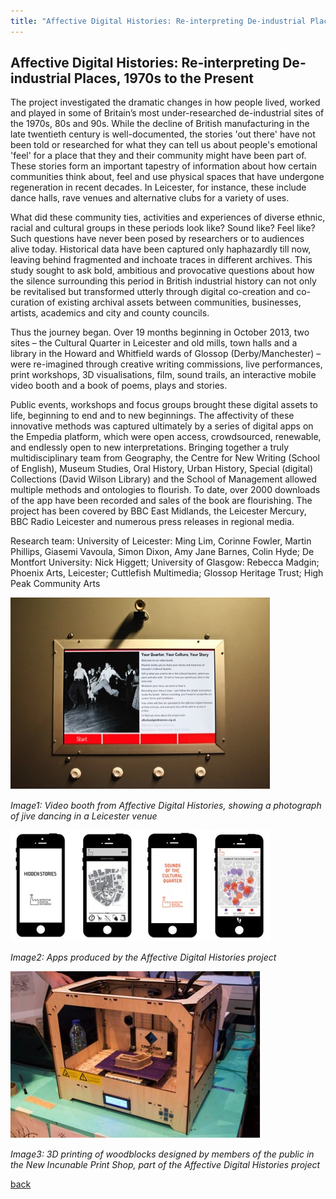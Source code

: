```yaml
---
title: "Affective Digital Histories: Re-interpreting De-industrial Places, 1970s to the Present"
---
```


## Affective Digital Histories: Re-interpreting De-industrial Places, 1970s to the Present

The project investigated the dramatic changes in how people lived, worked and played in some of Britain’s most under-researched de-industrial sites of the 1970s, 80s and 90s.  While the decline of British manufacturing in the late twentieth century is well-documented, the stories 'out there' have not been told or researched for what they can tell us about people's emotional 'feel' for a place that they and their community might have been part of. These stories form an important tapestry of information about how certain communities think about, feel and use physical spaces that have undergone regeneration in recent decades. In Leicester, for instance, these include dance halls, rave venues and alternative clubs for a variety of uses.

What did these community ties, activities and experiences of diverse ethnic, racial and cultural groups in these periods look like? Sound like? Feel like? Such questions have never been posed by researchers or to audiences alive today.  Historical data have been captured only haphazardly till now, leaving behind fragmented and inchoate traces in different archives.  This study sought to ask bold, ambitious and provocative questions about how the silence surrounding this period in British industrial history can not only be revitalised but transformed utterly through digital co-creation and co-curation of existing archival assets between communities, businesses, artists, academics and city and county councils.

Thus the journey began. Over 19 months beginning in October 2013, two sites – the Cultural Quarter in Leicester and old mills, town halls and a library in the Howard and Whitfield wards of Glossop (Derby/Manchester) – were re-imagined through creative writing commissions, live performances, print workshops, 3D visualisations, film, sound trails, an interactive mobile video booth and a book of poems, plays and stories.  

Public events, workshops and focus groups brought these digital assets to life, beginning to end and to new beginnings. The affectivity of these innovative methods was captured ultimately by a series of digital apps on the Empedia platform, which were open access, crowdsourced,  renewable, and endlessly open to new interpretations. Bringing together a truly multidisciplinary team from Geography, the Centre for New Writing (School of English), Museum Studies, Oral History, Urban History, Special (digital) Collections (David Wilson Library) and the School of Management allowed multiple methods and ontologies to flourish. To date, over 2000 downloads of the app have been recorded and sales of the book are flourishing. The project has been covered by BBC East Midlands, the Leicester Mercury, BBC Radio Leicester and numerous press releases in regional media.

Research team: University of Leicester: Ming Lim, Corinne Fowler, Martin Phillips, Giasemi Vavoula, Simon Dixon, Amy Jane Barnes, Colin Hyde; De Montfort University: Nick Higgett; University of Glasgow: Rebecca Madgin; Phoenix Arts, Leicester; Cuttlefish Multimedia; Glossop Heritage Trust; High Peak Community Arts

![Image1: Video booth from Affective Digital Histories, showing a photograph of jive dancing in a Leicester venue](Images/14a.jpg)

_Image1: Video booth from Affective Digital Histories, showing a photograph of jive dancing in a Leicester venue_

![Image2:Apps produced by the Affective Digital Histories project](Images/14b.jpg)

_Image2: Apps produced by the Affective Digital Histories project_

![Image3: 3D printing of woodblocks designed by members of the public in the New Incunable Print Shop, part of the Affective Digital Histories project](Images/14c.jpg)

_Image3: 3D printing of woodblocks designed by members of the public in the New Incunable Print Shop, part of the Affective Digital Histories project_

[back](./)
